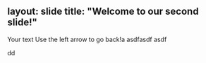 layout: slide
title: "Welcome to our second slide!"
---
Your text
Use the left arrow to go back!a asdfasdf asdf 

dd
